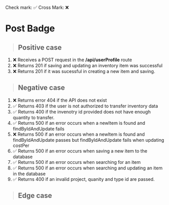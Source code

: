 Check mark: ✅
Cross Mark: ❌

# Post Badge

> ## Positive case

1. ❌ Receives a POST request in the **/api/userProfile** route
2. ❌ Returns 201 if saving and updating an inventory item was successful
3. ❌ Returns 201 if it was sucessful in creating a new item and saving.

> ## Negative case

1. ❌ Returns error 404 if the API does not exist
2. ✅ Returns 403 if the user is not authorized to transfer inventory data
3. ✅ Returns 400 if the invenotry id provided does not have enough quantity to transfer.
4. ✅ Returns 500 if an error occurs when a newItem is found and findByIdAndUpdate fails
5. ❌ Returns 500 if an error occurs when a newItem is found and findByIdAndUpdate passes but findByIdAndUpdate fails when updating costPer
6. ✅ Returns 500 if an error occurs when saving a new item to the database
7. ✅ Returns 500 if an error occurs when searching for an item
8. ✅ Returns 500 if an error occurs when searching and updating an item in the database
9. ✅ Returns 400 if an invalid project, quanity and type id are passed.

> ## Edge case
